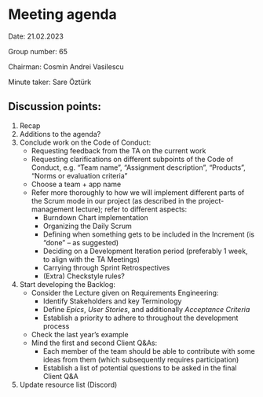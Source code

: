 ﻿# Meeting agenda

Date: 21.02.2023

Group number: 65

Chairman: Cosmin Andrei Vasilescu

Minute taker: Sare Öztürk

## Discussion points:

1. Recap
2. Additions to the agenda?
3. Conclude work on the Code of Conduct:
   - Requesting feedback from the TA on the current work
   - Requesting clarifications on different subpoints of the Code of Conduct, e.g. “Team name”, “Assignment description”, “Products”, “Norms or evaluation criteria”
   - Choose a team + app name
   - Refer more thoroughly to how we will implement different parts of the Scrum mode in our project (as described in the project-management lecture); refer to different aspects:
      - Burndown Chart implementation
      - Organizing the Daily Scrum
      - Defining when something gets to be included in the Increment (is “done” – as suggested)
      - Deciding on a Development Iteration period (preferably 1 week, to align with the TA Meetings)
      - Carrying through Sprint Retrospectives
      - (Extra) Checkstyle rules?
4. Start developing the Backlog:
   - Consider the Lecture given on Requirements Engineering:
      - Identify Stakeholders and key Terminology
      - Define *Epics*, *User Stories*, and additionally *Acceptance Criteria*
      - Establish a priority to adhere to throughout the development process
   - Check the last year’s example
   - Mind the first and second Client Q&As:
      - Each member of the team should be able to contribute with some ideas from them (which subsequently requires participation)
      - Establish a list of potential questions to be asked in the final Client Q&A
5. Update resource list (Discord)

